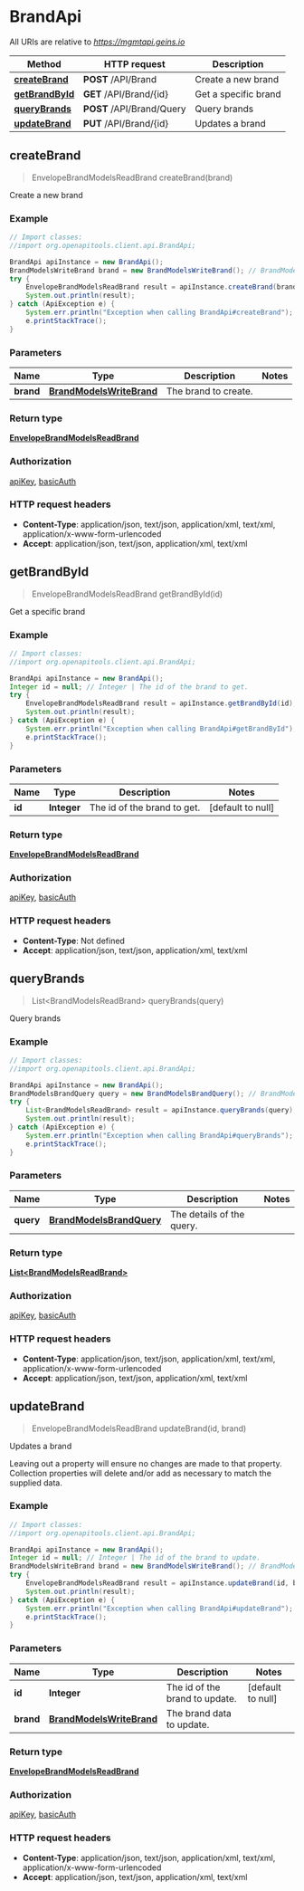 # BrandApi

All URIs are relative to *https://mgmtapi.geins.io*

Method | HTTP request | Description
------------- | ------------- | -------------
[**createBrand**](BrandApi.md#createBrand) | **POST** /API/Brand | Create a new brand
[**getBrandById**](BrandApi.md#getBrandById) | **GET** /API/Brand/{id} | Get a specific brand
[**queryBrands**](BrandApi.md#queryBrands) | **POST** /API/Brand/Query | Query brands
[**updateBrand**](BrandApi.md#updateBrand) | **PUT** /API/Brand/{id} | Updates a brand



## createBrand

> EnvelopeBrandModelsReadBrand createBrand(brand)

Create a new brand

### Example

```java
// Import classes:
//import org.openapitools.client.api.BrandApi;

BrandApi apiInstance = new BrandApi();
BrandModelsWriteBrand brand = new BrandModelsWriteBrand(); // BrandModelsWriteBrand | The brand to create.
try {
    EnvelopeBrandModelsReadBrand result = apiInstance.createBrand(brand);
    System.out.println(result);
} catch (ApiException e) {
    System.err.println("Exception when calling BrandApi#createBrand");
    e.printStackTrace();
}
```

### Parameters


Name | Type | Description  | Notes
------------- | ------------- | ------------- | -------------
 **brand** | [**BrandModelsWriteBrand**](BrandModelsWriteBrand.md)| The brand to create. |

### Return type

[**EnvelopeBrandModelsReadBrand**](EnvelopeBrandModelsReadBrand.md)

### Authorization

[apiKey](../README.md#apiKey), [basicAuth](../README.md#basicAuth)

### HTTP request headers

- **Content-Type**: application/json, text/json, application/xml, text/xml, application/x-www-form-urlencoded
- **Accept**: application/json, text/json, application/xml, text/xml


## getBrandById

> EnvelopeBrandModelsReadBrand getBrandById(id)

Get a specific brand

### Example

```java
// Import classes:
//import org.openapitools.client.api.BrandApi;

BrandApi apiInstance = new BrandApi();
Integer id = null; // Integer | The id of the brand to get.
try {
    EnvelopeBrandModelsReadBrand result = apiInstance.getBrandById(id);
    System.out.println(result);
} catch (ApiException e) {
    System.err.println("Exception when calling BrandApi#getBrandById");
    e.printStackTrace();
}
```

### Parameters


Name | Type | Description  | Notes
------------- | ------------- | ------------- | -------------
 **id** | **Integer**| The id of the brand to get. | [default to null]

### Return type

[**EnvelopeBrandModelsReadBrand**](EnvelopeBrandModelsReadBrand.md)

### Authorization

[apiKey](../README.md#apiKey), [basicAuth](../README.md#basicAuth)

### HTTP request headers

- **Content-Type**: Not defined
- **Accept**: application/json, text/json, application/xml, text/xml


## queryBrands

> List&lt;BrandModelsReadBrand&gt; queryBrands(query)

Query brands

### Example

```java
// Import classes:
//import org.openapitools.client.api.BrandApi;

BrandApi apiInstance = new BrandApi();
BrandModelsBrandQuery query = new BrandModelsBrandQuery(); // BrandModelsBrandQuery | The details of the query.
try {
    List<BrandModelsReadBrand> result = apiInstance.queryBrands(query);
    System.out.println(result);
} catch (ApiException e) {
    System.err.println("Exception when calling BrandApi#queryBrands");
    e.printStackTrace();
}
```

### Parameters


Name | Type | Description  | Notes
------------- | ------------- | ------------- | -------------
 **query** | [**BrandModelsBrandQuery**](BrandModelsBrandQuery.md)| The details of the query. |

### Return type

[**List&lt;BrandModelsReadBrand&gt;**](BrandModelsReadBrand.md)

### Authorization

[apiKey](../README.md#apiKey), [basicAuth](../README.md#basicAuth)

### HTTP request headers

- **Content-Type**: application/json, text/json, application/xml, text/xml, application/x-www-form-urlencoded
- **Accept**: application/json, text/json, application/xml, text/xml


## updateBrand

> EnvelopeBrandModelsReadBrand updateBrand(id, brand)

Updates a brand

Leaving out a property will ensure no changes are made to that property.  Collection properties will delete and/or add as necessary to match the supplied data.

### Example

```java
// Import classes:
//import org.openapitools.client.api.BrandApi;

BrandApi apiInstance = new BrandApi();
Integer id = null; // Integer | The id of the brand to update.
BrandModelsWriteBrand brand = new BrandModelsWriteBrand(); // BrandModelsWriteBrand | The brand data to update.
try {
    EnvelopeBrandModelsReadBrand result = apiInstance.updateBrand(id, brand);
    System.out.println(result);
} catch (ApiException e) {
    System.err.println("Exception when calling BrandApi#updateBrand");
    e.printStackTrace();
}
```

### Parameters


Name | Type | Description  | Notes
------------- | ------------- | ------------- | -------------
 **id** | **Integer**| The id of the brand to update. | [default to null]
 **brand** | [**BrandModelsWriteBrand**](BrandModelsWriteBrand.md)| The brand data to update. |

### Return type

[**EnvelopeBrandModelsReadBrand**](EnvelopeBrandModelsReadBrand.md)

### Authorization

[apiKey](../README.md#apiKey), [basicAuth](../README.md#basicAuth)

### HTTP request headers

- **Content-Type**: application/json, text/json, application/xml, text/xml, application/x-www-form-urlencoded
- **Accept**: application/json, text/json, application/xml, text/xml

